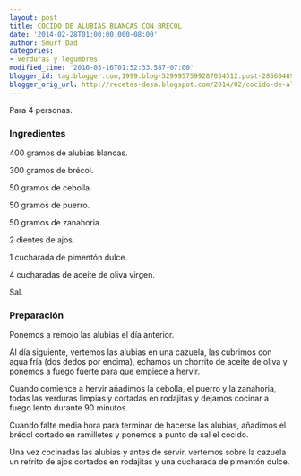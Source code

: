 ```yaml
---
layout: post
title: COCIDO DE ALUBIAS BLANCAS CON BRÉCOL
date: '2014-02-28T01:00:00.000-08:00'
author: Smurf Dad
categories:
- Verduras y legumbres
modified_time: '2016-03-16T01:52:33.587-07:00'
blogger_id: tag:blogger.com,1999:blog-5299957599287034512.post-2856048934690611290
blogger_orig_url: http://recetas-desa.blogspot.com/2014/02/cocido-de-alubias-blancas-con-brecol.html
---
```


Para 4 personas.

<h3>Ingredientes</h3>
400 gramos de alubias blancas.

300 gramos de brécol.

50 gramos de cebolla.

50 gramos de puerro.

50 gramos de zanahoria.

2 dientes de ajos.

1 cucharada de pimentón dulce.

4 cucharadas de aceite de oliva virgen.

Sal.

<h3>Preparación</h3>
Ponemos a remojo las alubias el día anterior.

Al día siguiente, vertemos las alubias en una cazuela, las cubrimos con agua fría (dos dedos por encima), echamos un chorrito de aceite de oliva y ponemos a fuego fuerte para que empiece a hervir.

Cuando comience a hervir añadimos la cebolla, el puerro y la zanahoria, todas las verduras limpias y cortadas en rodajitas y dejamos cocinar a fuego lento durante 90 minutos.

Cuando falte media hora para terminar de hacerse las alubias, añadimos el brécol cortado en ramilletes y ponemos a punto de sal el cocido.

Una vez cocinadas las alubias y antes de servir, vertemos sobre la cazuela un refrito de ajos cortados en rodajitas y una cucharada de pimentón dulce.